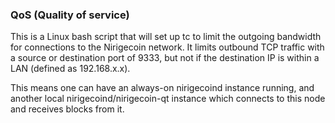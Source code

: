 ### QoS (Quality of service) ###

This is a Linux bash script that will set up tc to limit the outgoing bandwidth for connections to the Nirigecoin network. It limits outbound TCP traffic with a source or destination port of 9333, but not if the destination IP is within a LAN (defined as 192.168.x.x).

This means one can have an always-on nirigecoind instance running, and another local nirigecoind/nirigecoin-qt instance which connects to this node and receives blocks from it.
